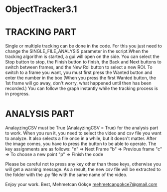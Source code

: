 # ObjectTracker3.1
# TRACKING PART
Single or multiple tracking can be done in the code. For this you just need to change the SINGLE_FILE_ANALYSIS parameter in the script.When the tracking algorithm is started, a gui will open on the side. You can select the Stop button to stop, the Finish button to finish, the Back and Next buttons to switch between frames, and the New Roi button to select a new ROI. To switch to a frame you want, you must first press the Wanted button and enter the number in the box (When you press the first Wanted button, the 1st frame will go away, don't worry, what happened until then has been recorded.) You can follow the graph instantly while the tracking process is in progress.
# ANALYSIS PART
AnalayzingCSV must be True (AnalayzingCSV = True) for the analysis part to work. When you run it, you need to select the video and csv file you want to analyze. It also selects a file once in a while, but it doesn't matter. After the image comes, you have to press the button to be able to operate. The key assignments are as follows:
"n" => Next Frame
"b" => Previous frame
"c" => To choose a new point
"p" => Finish the code

Please be careful not to press any key other than these keys, otherwise you will get a warning message. 
As a result, the new csv file will be extracted to the folder with the .py file with the same name of the video.




Enjoy your work.
Best,
Mehmetcan Gökçe
mehmetcangokce7@gmail.com
